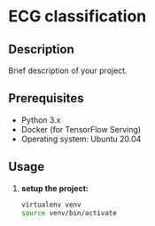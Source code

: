 # ECG classification

## Description

Brief description of your project.

## Prerequisites

- Python 3.x
- Docker (for TensorFlow Serving)
- Operating system: Ubuntu 20.04

## Usage

1. **setup the project:**
   ```bash
   virtualenv venv
   source venv/bin/activate
   ```




